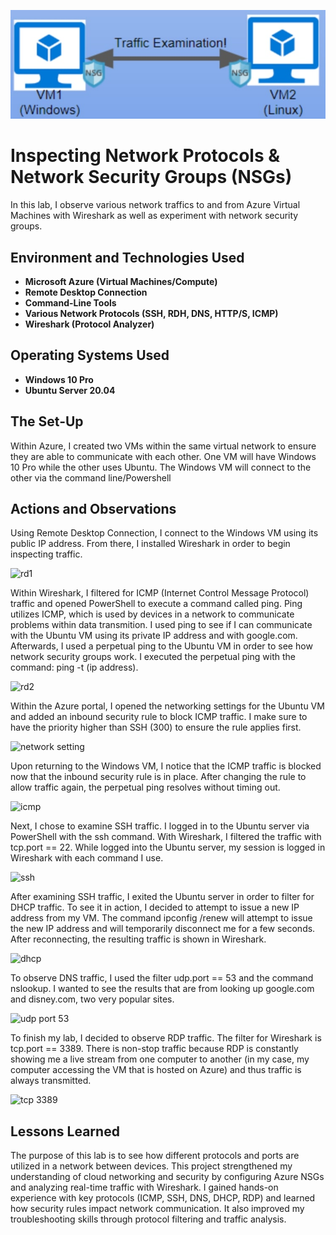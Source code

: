 <p align="center">
  <img src="https://github.com/tranxjason/Azure/blob/main/nsg%20azure.jpg"/>
</p>

<h1>Inspecting Network Protocols & Network Security Groups (NSGs)</h1>
In this lab, I observe various network traffics to and from Azure Virtual Machines with Wireshark as well as experiment with network security groups. 
<br />

<h2>Environment and Technologies Used</h2>

- <b>Microsoft Azure (Virtual Machines/Compute)</b> 
- <b>Remote Desktop Connection</b>
- <b>Command-Line Tools</b>
- <b>Various Network Protocols (SSH, RDH, DNS, HTTP/S, ICMP)</b>
- <b>Wireshark (Protocol Analyzer)</b>

<h2>Operating Systems Used</h2>

- <b>Windows 10 Pro</b> 
- <b>Ubuntu Server 20.04</b>

<h2>The Set-Up</h2>
Within Azure, I created two VMs within the same virtual network to ensure they are able to communicate with each other. One VM will have Windows 10 Pro while the other uses Ubuntu. The Windows VM will connect to the other via the command line/Powershell

<h2>Actions and Observations</h2>

Using Remote Desktop Connection, I connect to the Windows VM using its public IP address. From there, I installed Wireshark in order to begin inspecting traffic.

![rd1](https://github.com/user-attachments/assets/f095fc03-68ed-4765-8c24-40e0f98bea76)

Within Wireshark, I filtered for ICMP (Internet Control Message Protocol) traffic and opened PowerShell to execute a command called ping. Ping utilizes ICMP, which is used by devices in a network to communicate problems within data transmition. I used ping to see if I can communicate with the Ubuntu VM using its private IP address and with google.com. Afterwards, I used a perpetual ping to the Ubuntu VM in order to see how network security groups work. I executed the perpetual ping with the command: ping -t (ip address).

![rd2](https://github.com/user-attachments/assets/9bb3d9b4-e8cb-43e2-a141-19485ba5c69f)

Within the Azure portal, I opened the networking settings for the Ubuntu VM and added an inbound security rule to block ICMP traffic. I make sure to have the priority higher than SSH (300) to ensure the rule applies first.

![network setting](https://github.com/user-attachments/assets/06f6d67b-6a73-47fa-98d2-fdf7a25543bf)

Upon returning to the Windows VM, I notice that the ICMP traffic is blocked now that the inbound security rule is in place. After changing the rule to allow traffic again, the perpetual ping resolves without timing out.

![icmp](https://github.com/user-attachments/assets/5269ccd7-6792-412c-a61d-34480dc61bea)

Next, I chose to examine SSH traffic. I logged in to the Ubuntu server via PowerShell with the ssh command. With Wireshark, I filtered the traffic with tcp.port == 22. While logged into the Ubuntu server, my session is logged in Wireshark with each command I use.

![ssh](https://github.com/user-attachments/assets/5c7915ae-80cf-4825-8da4-71763865653e)

After examining SSH traffic, I exited the Ubuntu server in order to filter for DHCP traffic. To see it in action, I decided to attempt to issue a new IP address from my VM. The command ipconfig /renew will attempt to issue the new IP address and will temporarily disconnect me for a few seconds. After reconnecting, the resulting traffic is shown in Wireshark.

![dhcp](https://github.com/user-attachments/assets/ee17eb6b-8dea-4b53-81b7-0388554b7f88)

To observe DNS traffic, I used the filter udp.port == 53 and the command nslookup. I wanted to see the results that are from looking up google.com and disney.com, two very popular sites.

![udp port 53](https://github.com/user-attachments/assets/e16455a0-8ee6-4484-b49e-926c7d2085b2)

To finish my lab, I decided to observe RDP traffic. The filter for Wireshark is tcp.port == 3389. There is non-stop traffic because RDP is constantly showing me a live stream from one computer to another (in my case, my computer accessing the VM that is hosted on Azure) and thus traffic is always transmitted.

![tcp 3389](https://github.com/user-attachments/assets/dfd1d8ec-670f-4245-a12e-a3312f26a990)

<h2>Lessons Learned</h2>
The purpose of this lab is to see how different protocols and ports are utilized in a network between devices. This project strengthened my understanding of cloud networking and security by configuring Azure NSGs and analyzing real-time traffic with Wireshark. I gained hands-on experience with key protocols (ICMP, SSH, DNS, DHCP, RDP) and learned how security rules impact network communication. It also improved my troubleshooting skills through protocol filtering and traffic analysis.
